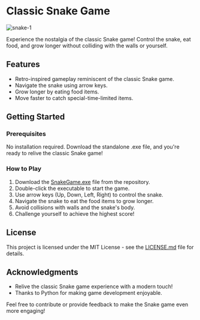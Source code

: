 # Classic Snake Game
![snake-1](https://github.com/al-ghaly/Python-Snake/assets/61648960/6ce63abb-7e7e-4ed5-a23a-6babeee12852)

Experience the nostalgia of the classic Snake game! Control the snake, eat food, and grow longer without colliding with the walls or yourself.

## Features

- Retro-inspired gameplay reminiscent of the classic Snake game.
- Navigate the snake using arrow keys.
- Grow longer by eating food items.
- Move faster to catch special-time-limited items.

## Getting Started

### Prerequisites

No installation required. Download the standalone .exe file, and you're ready to relive the classic Snake game!

### How to Play

1. Download the [SnakeGame.exe](https://github.com/al-ghaly/Python-Snake/blob/main/Game.exe) file from the repository.
2. Double-click the executable to start the game.
3. Use arrow keys (Up, Down, Left, Right) to control the snake.
4. Navigate the snake to eat the food items to grow longer.
5. Avoid collisions with walls and the snake's body.
6. Challenge yourself to achieve the highest score!


## License

This project is licensed under the MIT License - see the [LICENSE.md](https://github.com/al-ghaly/Python-Snake/blob/main/LICENSE) file for details.

## Acknowledgments

- Relive the classic Snake game experience with a modern touch!
- Thanks to Python for making game development enjoyable.

Feel free to contribute or provide feedback to make the Snake game even more engaging!
